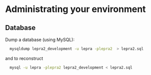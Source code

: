 # Administrating your environment

## Database

Dump a database (using MySQL):

```sh
  mysqldump lepra2_development -u lepra -plepra2  > lepra2.sql
```

and to reconstruct

```sh
  mysql -u lepra -plepra2 lepra2_development < lepra2.sql
```
